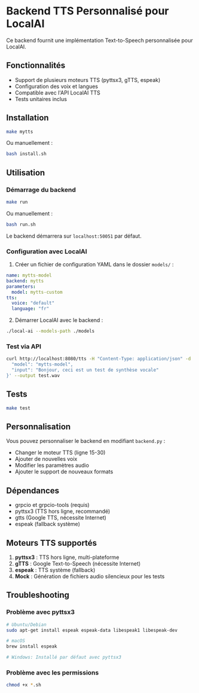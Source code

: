 # Backend TTS Personnalisé pour LocalAI

Ce backend fournit une implémentation Text-to-Speech personnalisée pour LocalAI.

## Fonctionnalités

- Support de plusieurs moteurs TTS (pyttsx3, gTTS, espeak)
- Configuration des voix et langues
- Compatible avec l'API LocalAI TTS
- Tests unitaires inclus

## Installation

```bash
make mytts
```

Ou manuellement :

```bash
bash install.sh
```

## Utilisation

### Démarrage du backend

```bash
make run
```

Ou manuellement :

```bash
bash run.sh
```

Le backend démarrera sur `localhost:50051` par défaut.

### Configuration avec LocalAI

1. Créer un fichier de configuration YAML dans le dossier `models/` :

```yaml
name: mytts-model
backend: mytts
parameters:
  model: mytts-custom
tts:
  voice: "default"
  language: "fr"
```

2. Démarrer LocalAI avec le backend :

```bash
./local-ai --models-path ./models
```

### Test via API

```bash
curl http://localhost:8080/tts -H "Content-Type: application/json" -d '{
  "model": "mytts-model",
  "input": "Bonjour, ceci est un test de synthèse vocale"
}' --output test.wav
```

## Tests

```bash
make test
```

## Personnalisation

Vous pouvez personnaliser le backend en modifiant `backend.py` :

- Changer le moteur TTS (ligne 15-30)
- Ajouter de nouvelles voix
- Modifier les paramètres audio
- Ajouter le support de nouveaux formats

## Dépendances

- grpcio et grpcio-tools (requis)
- pyttsx3 (TTS hors ligne, recommandé)
- gtts (Google TTS, nécessite Internet)
- espeak (fallback système)

## Moteurs TTS supportés

1. **pyttsx3** : TTS hors ligne, multi-plateforme
2. **gTTS** : Google Text-to-Speech (nécessite Internet)
3. **espeak** : TTS système (fallback)
4. **Mock** : Génération de fichiers audio silencieux pour les tests

## Troubleshooting

### Problème avec pyttsx3
```bash
# Ubuntu/Debian
sudo apt-get install espeak espeak-data libespeak1 libespeak-dev

# macOS
brew install espeak

# Windows: Installé par défaut avec pyttsx3
```

### Problème avec les permissions
```bash
chmod +x *.sh
```
